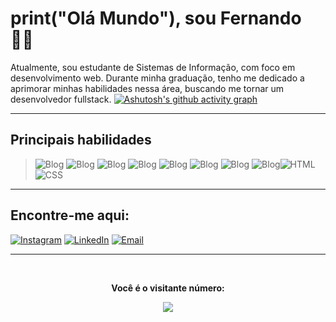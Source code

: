 
# print("Olá Mundo"), sou Fernando 👋🏼

  

Atualmente, sou estudante de Sistemas de Informação, com foco em desenvolvimento web. Durante minha graduação, tenho me dedicado a aprimorar minhas habilidades nessa área, buscando me tornar um desenvolvedor fullstack.
[![Ashutosh's github activity graph](https://github-readme-activity-graph.vercel.app/graph?username=fernandopassoss&theme=high-contrast)](https://github.com/ashutosh00710/github-readme-activity-graph)


----
## Principais habilidades



  >![Blog](https://img.shields.io/badge/MySQL-005C84?style=for-the-badge&logo=mysql&logoColor=white) ![Blog](https://img.shields.io/badge/React-20232A?style=for-the-badge&logo=react&logoColor=61DAFB) ![Blog](https://img.shields.io/badge/React_Native-20232A?style=for-the-badge&logo=react&logoColor=61DAFB) ![Blog]( https://img.shields.io/badge/CSS-239120?&style=for-the-badge&logo=css3&logoColor=white) 
![Blog](https://img.shields.io/badge/Node.js-43853D?style=for-the-badge&logo=node.js&logoColor=white) ![Blog](https://img.shields.io/badge/JavaScript-323330?style=for-the-badge&logo=javascript&logoColor=F7DF1E) ![Blog](https://img.shields.io/badge/Java-ED8B00?style=for-the-badge&logo=openjdk&logoColor=white) ![Blog](https://img.shields.io/badge/HTML-239120?style=for-the-badge&logo=html5&logoColor=white)![HTML](https://img.shields.io/badge/-HTML-800080?style=for-the-badge&logo=html5&logoColor=orange&labelColor=800080)&nbsp;
![CSS](https://img.shields.io/badge/-CSS-800080?style=for-the-badge&logo=CSS3&logoColor=1572B6&labelColor=800080)&nbsp;

----
## Encontre-me aqui:

[![Instagram](https://img.shields.io/badge/Instagram-E4405F?style=for-the-badge&logo=instagram&logoColor=white)](https://www.instagram.com/aquifernandoo)
[![LinkedIn](https://img.shields.io/badge/LinkedIn-0077B5?style=for-the-badge&logo=linkedin&logoColor=white)](https://www.linkedin.com/in/aquifernandoo)
[![Email](https://img.shields.io/badge/Email-D14836?style=for-the-badge&logo=gmail&logoColor=white)](mailto:luispassos@alu.ufc.br)

----

<div align="center">
<br><p align="centre"><b>Você é o visitante número: </b></p>  
  <img src="https://profile-counter.glitch.me/fernandopassoss/count.svg" />
<br>
</div>
